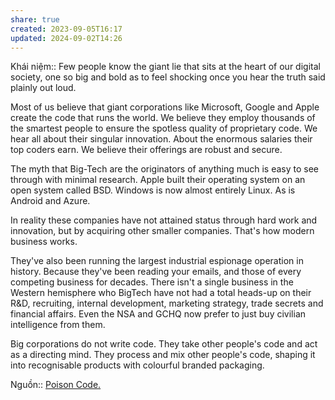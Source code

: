 ```yaml
---
share: true
created: 2023-09-05T16:17
updated: 2024-09-02T14:26
---
```

Khái niệm:: 
Few people know the giant lie that sits at the heart of our digital society, one so big and bold as to feel shocking once you hear the truth said plainly out loud.

Most of us believe that giant corporations like Microsoft, Google and Apple create the code that runs the world. We believe they employ thousands of the smartest people to ensure the spotless quality of proprietary code. We hear all about their singular innovation. About the enormous salaries their top coders earn. We believe their offerings are robust and secure.

The myth that Big-Tech are the originators of anything much is easy to see through with minimal research. Apple built their operating system on an open system called BSD. Windows is now almost entirely Linux. As is Android and Azure.

In reality these companies have not attained status through hard work and innovation, but by acquiring other smaller companies. That's how modern business works.

They've also been running the largest industrial espionage operation in history. Because they've been reading your emails, and those of every competing business for decades. There isn't a single business in the Western hemisphere who BigTech have not had a total heads-up on their R&D, recruiting, internal development, marketing strategy, trade secrets and financial affairs. Even the NSA and GCHQ now prefer to just buy civilian intelligence from them.

Big corporations do not write code. They take other people's code and act as a directing mind. They process and mix other people's code, shaping it into recognisable products with colourful branded packaging.

Nguồn:: [Poison Code.](https://cybershow.uk/blog/posts/poison-code/)